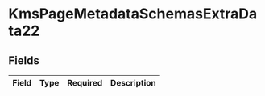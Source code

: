 # KmsPageMetadataSchemasExtraData22


## Fields

| Field       | Type        | Required    | Description |
| ----------- | ----------- | ----------- | ----------- |